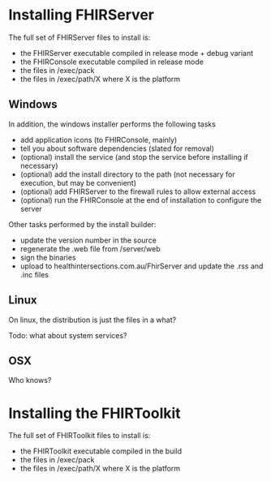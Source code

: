 # Installing FHIRServer

The full set of FHIRServer files to install is:

* the FHIRServer executable compiled in release mode + debug variant
* the FHIRConsole executable compiled in release mode
* the files in /exec/pack
* the files in /exec/path/X where X is the platform 

## Windows

In addition, the windows installer performs the following tasks
* add application icons (to FHIRConsole, mainly)
* tell you about software dependencies (slated for removal)
* (optional) install the service (and stop the service before installing if necessary)
* (optional) add the install directory to the path (not necessary for execution, but may be convenient)
* (optional) add FHIRServer to the firewall rules to allow external access
* (optional) run the FHIRConsole at the end of installation to configure the server
 
Other tasks performed by the install builder:
* update the version number in the source
* regenerate the .web file from /server/web
* sign the binaries
* upload to healthintersections.com.au/FhirServer and update the .rss and .inc files

## Linux

On linux, the distribution is just the files in a what?

Todo: what about system services?

## OSX

Who knows?

# Installing the FHIRToolkit

The full set of FHIRToolkit files to install is:

* the FHIRToolkit executable compiled in the build 
* the files in /exec/pack
* the files in /exec/path/X where X is the platform 

